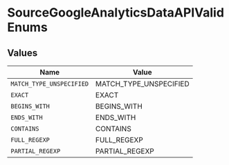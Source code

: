 # SourceGoogleAnalyticsDataAPIValidEnums


## Values

| Name                     | Value                    |
| ------------------------ | ------------------------ |
| `MATCH_TYPE_UNSPECIFIED` | MATCH_TYPE_UNSPECIFIED   |
| `EXACT`                  | EXACT                    |
| `BEGINS_WITH`            | BEGINS_WITH              |
| `ENDS_WITH`              | ENDS_WITH                |
| `CONTAINS`               | CONTAINS                 |
| `FULL_REGEXP`            | FULL_REGEXP              |
| `PARTIAL_REGEXP`         | PARTIAL_REGEXP           |